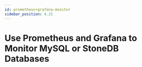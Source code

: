 ```yaml
---
id: prometheus+grafana-monitor
sidebar_position: 4.21
---
```


# Use Prometheus and Grafana to Monitor MySQL or StoneDB Databases